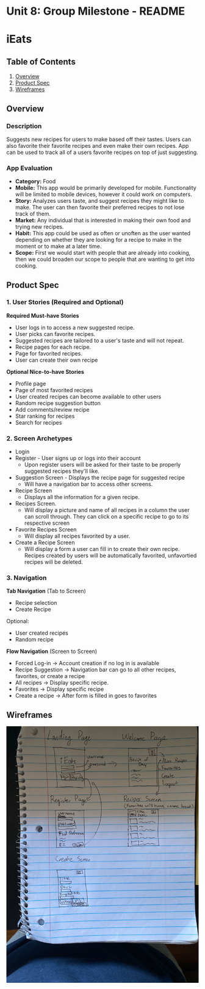 Unit 8: Group Milestone - README
===
# iEats

## Table of Contents
1. [Overview](#Overview)
1. [Product Spec](#Product-Spec)
1. [Wireframes](#Wireframes)

## Overview
### Description
Suggests new recipes for users to make based off their tastes. Users can also favorite their favorite recipes and even make their own recipes. App can be used to track all of a users favorite recipes on top of just suggesting.

### App Evaluation
- **Category:** Food
- **Mobile:** This app would be primarily developed for mobile. Functionality will be limited to mobile devices, however it could work on computers.
- **Story:** Analyzes users taste, and suggest recipes they might like to make. The user can then favorite their preferred recipes to not lose track of them.
- **Market:** Any individual that is interested in making their own food and trying new recipes.
- **Habit:** This app could be used as often or unoften as the user wanted depending on whether they are looking for a recipe to make in the moment or to make at a later time.
- **Scope:** First we would start with people that are already into cooking, then we could broaden our scope to people that are wanting to get into cooking. 

## Product Spec
### 1. User Stories (Required and Optional)

**Required Must-have Stories**

* User logs in to access a new suggested recipe.
* User picks can favorite recipes.
* Suggested recipes are tailored to a user's taste and will not repeat.
* Recipe pages for each recipe.
* Page for favorited recipes.
* User can create their own recipe

**Optional Nice-to-have Stories**

* Profile page
* Page of most favorited recipes
* User created recipes can become available to other users
* Random recipe suggestion button
* Add comments/review recipe
* Star ranking for recipes
* Search for recipes

### 2. Screen Archetypes

* Login 
* Register - User signs up or logs into their account
   * Upon register users will be asked for their taste to be properly suggested recipes they'll like.
* Suggestion Screen - Displays the recipe page for suggested recipe
   * Will have a navigation bar to access other screens.
* Recipe Screen 
   * Displays all the information for a given recipe.
* Recipes Screen.
   * Will display a picture and name of all recipes in a column the user can scroll through. They can click on a specific recipe to go to its respective screen
* Favorite Recipes Screen
   * Will display all recipes favorited by a user.
* Create a Recipe Screen
   * Will display a form a user can fill in to create their own recipe. Recipes created by users will be automatically favorited, unfavortied recipes will be deleted.

### 3. Navigation

**Tab Navigation** (Tab to Screen)

* Recipe selection
* Create Recipe

Optional:
* User created recipes
* Random recipe

**Flow Navigation** (Screen to Screen)
* Forced Log-in -> Account creation if no log in is available
* Recipe Suggestion -> Navigation bar can go to all other recipes, favorites, or create a recipe
* All recipes -> Display specific recipe. 
* Favorites -> Display specific recipe
* Create a recipe -> After form is filled in goes to favorites

## Wireframes
<img src="/iEats Wireframe.jpg" width=800><br>
